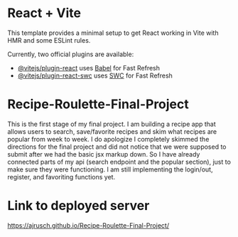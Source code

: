 # React + Vite

This template provides a minimal setup to get React working in Vite with HMR and some ESLint rules.

Currently, two official plugins are available:

- [@vitejs/plugin-react](https://github.com/vitejs/vite-plugin-react/blob/main/packages/plugin-react/README.md) uses [Babel](https://babeljs.io/) for Fast Refresh
- [@vitejs/plugin-react-swc](https://github.com/vitejs/vite-plugin-react-swc) uses [SWC](https://swc.rs/) for Fast Refresh

# Recipe-Roulette-Final-Project

This is the first stage of my final project. I am building a recipe app that allows users to search, save/favorite recipes and skim what recipes are popular from week to week. I do apologize I completely skimmed the directions for the final project and did not notice that we were supposed to submit after we had the basic jsx markup down. So I have already connected parts of my api (search endpoint and the popular section), just to make sure they were functioning. I am still implementing the login/out, register, and favoriting functions yet.

# Link to deployed server

https://ajrusch.github.io/Recipe-Roulette-Final-Project/
